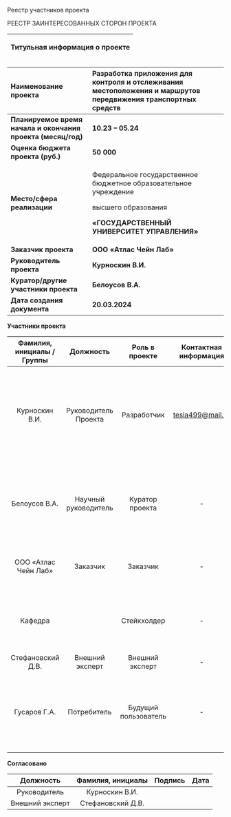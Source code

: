 ﻿Реестр участников проекта

РЕЕСТР ЗАИНТЕРЕСОВАННЫХ СТОРОН ПРОЕКТА

|<p>**Титульная информация о проекте**</p><p></p>|
| :-: |

|**Наименование проекта**|**Разработка приложения для контроля и отслеживания местоположения и маршрутов передвижения транспортных средств**|
| :- | :- |
|**Планируемое время начала и окончания проекта (месяц/год)**|**10.23 – 05.24**|
|**Оценка бюджета проекта (руб.)**|**50 000**|
|**Место/сфера реализации**|<p>Федеральное государственное бюджетное образовательное учреждение</p><p>высшего образования</p><p>**«ГОСУДАРСТВЕННЫЙ УНИВЕРСИТЕТ УПРАВЛЕНИЯ»**</p>|
|**Заказчик проекта**|**ООО «Атлас Чейн Лаб»**|
|**Руководитель проекта**|**Курноскин  В.И.**|
|**Куратор/другие участники проекта**|**Белоусов В.А.**|
|**Дата создания документа**|**20.03.2024**|



**Участники проекта**

|**Фамилия, инициалы /Группы**|**Должность**|**Роль в проекте**|**Контактная информация**|**Требования**|**Влияние**|
| :-: | :-: | :-: | :-: | :-: | :-: |
|Курноскин В.И.|Руководитель Проекта|Разработчик|tesla499@mail.ru|Реализовать проект по разработке приложения для контроля и отслеживания местоположения и маршрутов передвижения транспортных средств|Существенное|
|Белоусов В.А.|Научный руководитель|Куратор проекта|-|Контроль и мониторинг процесса разработки проекта и контроль за соблюдением плана и сроков разработки|Существенное|
|ООО «Атлас Чейн Лаб»|Заказчик|Заказчик|-|Получить рабочее решение к назначенным срокам|Существенное|
|Кафедра||Стейкхолдер|-|Соблюдение нормативно-законодательной базы при выполнении работ по проекту|Несущественное|
|Стефановский Д.В.|Внешний эксперт|Внешний эксперт|-|Рецензирование|Существенное|
|Гусаров Г.А.|Потребитель|Будущий пользователь|-|Применить решение для отслеживания местоположения и маршрутов передвижения транспортных средств на реальном кейсе|Несущественное|


**Согласовано**

|**Должность**|**Фамилия, инициалы**|**Подпись**|**Дата**|
| :-: | :-: | :-: | :-: |
|Руководитель |Курноскин В.И.|||
|Внешний эксперт|Стефановский Д.В.|||


